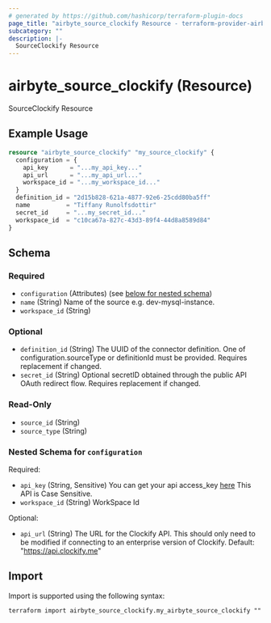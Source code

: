 ```yaml
---
# generated by https://github.com/hashicorp/terraform-plugin-docs
page_title: "airbyte_source_clockify Resource - terraform-provider-airbyte"
subcategory: ""
description: |-
  SourceClockify Resource
---
```


# airbyte_source_clockify (Resource)

SourceClockify Resource

## Example Usage

```terraform
resource "airbyte_source_clockify" "my_source_clockify" {
  configuration = {
    api_key      = "...my_api_key..."
    api_url      = "...my_api_url..."
    workspace_id = "...my_workspace_id..."
  }
  definition_id = "2d15b828-621a-4877-92e6-25cdd80ba5ff"
  name          = "Tiffany Runolfsdottir"
  secret_id     = "...my_secret_id..."
  workspace_id  = "c10ca67a-827c-43d3-89f4-44d8a8589d84"
}
```

<!-- schema generated by tfplugindocs -->
## Schema

### Required

- `configuration` (Attributes) (see [below for nested schema](#nestedatt--configuration))
- `name` (String) Name of the source e.g. dev-mysql-instance.
- `workspace_id` (String)

### Optional

- `definition_id` (String) The UUID of the connector definition. One of configuration.sourceType or definitionId must be provided. Requires replacement if changed.
- `secret_id` (String) Optional secretID obtained through the public API OAuth redirect flow. Requires replacement if changed.

### Read-Only

- `source_id` (String)
- `source_type` (String)

<a id="nestedatt--configuration"></a>
### Nested Schema for `configuration`

Required:

- `api_key` (String, Sensitive) You can get your api access_key <a href="https://app.clockify.me/user/settings">here</a> This API is Case Sensitive.
- `workspace_id` (String) WorkSpace Id

Optional:

- `api_url` (String) The URL for the Clockify API. This should only need to be modified if connecting to an enterprise version of Clockify. Default: "https://api.clockify.me"

## Import

Import is supported using the following syntax:

```shell
terraform import airbyte_source_clockify.my_airbyte_source_clockify ""
```
